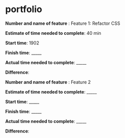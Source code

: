 # portfolio

**Number and name of feature** : Feature 1: Refactor CSS

**Estimate of time needed to complete**: 40 min

**Start time**: 1902

**Finish time**: _____

**Actual time needed to complete**: _____

**Difference**:

**Number and name of feature** : Feature 2

**Estimate of time needed to complete**: _____

**Start time**: _____

**Finish time**: _____

**Actual time needed to complete**: _____

**Difference**: